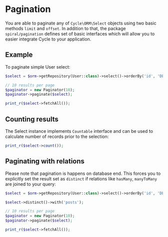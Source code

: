 # Pagination
You are able to paginate any of `Cycle\ORM\Select` objects using two basic methods `limit` and `offset`. In addition to that, 
the package `spiral/pagination` defines set of basic interfaces which will allow you to easier integrate Cycle to your application.

## Example
To paginate simple User select:

```php
$select = $orm->getRepository(User::class)->select()->orderBy('id', 'DESC');

// 10 results per page
$paginator = new Paginator(10);
$paginator->paginate($select);

print_r($select->fetchAll());
```

## Counting results
The Select instance implements `Countable` interface and can be used to calculate number of records prior to the selection:

```php
print_r($select->count());
```

## Paginating with relations
Please note that pagination is happens on database end. This forces you to explicitly set the result set as `distinct` if relations
like `hasMany`, `manyToMany` are joined to your query:

```php
$select = $orm->getRepository(User::class)->select()->orderBy('id', 'DESC');

$select->distinct()->with('posts');

// 10 results per page
$paginator = new Paginator(10);
$paginator->paginate($select);

print_r($select->fetchAll());
```
